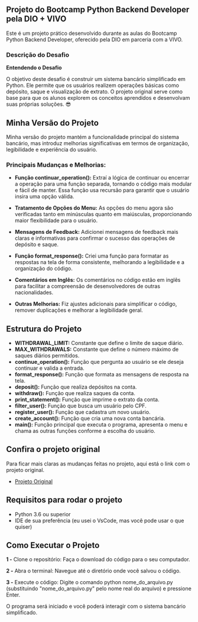 ## Projeto do Bootcamp Python Backend Developer pela DIO + VIVO

Este é um projeto prático desenvolvido durante as aulas do Bootcamp Python Backend Developer, oferecido pela DIO em parceria com a VIVO.

### Descrição do Desafio
**Entendendo o Desafio**

O objetivo deste desafio é construir um sistema bancário simplificado em Python. Ele permite que os usuários realizem operações básicas como depósito, saque e visualização de extrato. O projeto original serve como base para que os alunos explorem os conceitos aprendidos e desenvolvam suas próprias soluções. 😎

## Minha Versão do Projeto

Minha versão do projeto mantém a funcionalidade principal do sistema bancário, mas introduz melhorias significativas em termos de organização, legibilidade e experiência do usuário.

### Principais Mudanças e Melhorias:

- **Função continuar_operation():** Extraí a lógica de continuar ou encerrar a operação para uma função separada, tornando o código mais modular e fácil de manter. Essa função usa recursão para garantir que o usuário insira uma opção válida.

- **Tratamento de Opções do Menu:** As opções do menu agora são verificadas tanto em minúsculas quanto em maiúsculas, proporcionando maior flexibilidade para o usuário.

- **Mensagens de Feedback:** Adicionei mensagens de feedback mais claras e informativas para confirmar o sucesso das operações de depósito e saque.

- **Função format_response():** Criei uma função para formatar as respostas na tela de forma consistente, melhorando a legibilidade e a organização do código.

- **Comentários em Inglês:** Os comentários no código estão em inglês para facilitar a compreensão de desenvolvedores de outras nacionalidades.

- **Outras Melhorias:** Fiz ajustes adicionais para simplificar o código, remover duplicações e melhorar a legibilidade geral.

## Estrutura do Projeto
- **WITHDRAWAL_LIMIT:** Constante que define o limite de saque diário.
- **MAX_WITHDRAWALS:** Constante que define o número máximo de saques diários permitidos.
- **continue_operation():** Função que pergunta ao usuário se ele deseja continuar e valida a entrada.
- **format_response():** Função que formata as mensagens de resposta na tela.
- **deposit():** Função que realiza depósitos na conta.
- **withdraw():** Função que realiza saques da conta.
- **print_statement():** Função que imprime o extrato da conta.
- **filter_user():** Função que busca um usuário pelo CPF.
- **register_user():** Função que cadastra um novo usuário.
- **create_account():** Função que cria uma nova conta bancária.
- **main():** Função principal que executa o programa, apresenta o menu e chama as outras funções conforme a escolha do usuário.

## Confira o projeto original

Para ficar mais claras as mudanças feitas no projeto, aqui está o link com o projeto original.

 - [Projeto Original](https://github.com/digitalinnovationone/trilha-python-dio/blob/main/00%20-%20Fundamentos/desafio.py)


## Requisitos para rodar o projeto

- Python 3.6 ou superior
- IDE de sua preferência (eu usei o VsCode, mas você pode usar o que quiser)

## Como Executar o Projeto
**1 -** Clone o repositório: Faça o download do código para o seu computador.

**2 -** Abra o terminal: Navegue até o diretório onde você salvou o código.

**3 -** Execute o código: Digite o comando python nome_do_arquivo.py (substituindo "nome_do_arquivo.py" pelo nome real do arquivo) e pressione Enter.

O programa será iniciado e você poderá interagir com o sistema bancário simplificado.